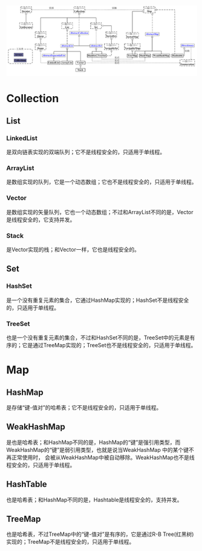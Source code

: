 ![Collection结构图](/static/base/Collection.jpg)

# Collection

## List

### LinkedList
是双向链表实现的双端队列；它不是线程安全的，只适用于单线程。
### ArrayList
是数组实现的队列，它是一个动态数组；它也不是线程安全的，只适用于单线程。
### Vector
是数组实现的矢量队列，它也一个动态数组；不过和ArrayList不同的是，Vector是线程安全的，它支持并发。
### Stack
是Vector实现的栈；和Vector一样，它也是线程安全的。

## Set
### HashSet
是一个没有重复元素的集合，它通过HashMap实现的；HashSet不是线程安全的，只适用于单线程。
### TreeSet
也是一个没有重复元素的集合，不过和HashSet不同的是，TreeSet中的元素是有序的；它是通过TreeMap实现的；TreeSet也不是线程安全的，只适用于单线程。

# Map

## HashMap
是存储“键-值对”的哈希表；它不是线程安全的，只适用于单线程。
## WeakHashMap
是也是哈希表；和HashMap不同的是，HashMap的“键”是强引用类型，而WeakHashMap的“键”是弱引用类型，也就是说当WeakHashMap 中的某个键不再正常使用时，
会被从WeakHashMap中被自动移除。WeakHashMap也不是线程安全的，只适用于单线程。
## HashTable
也是哈希表；和HashMap不同的是，Hashtable是线程安全的，支持并发。
## TreeMap
也是哈希表，不过TreeMap中的“键-值对”是有序的，它是通过R-B Tree(红黑树)实现的；TreeMap不是线程安全的，只适用于单线程。
